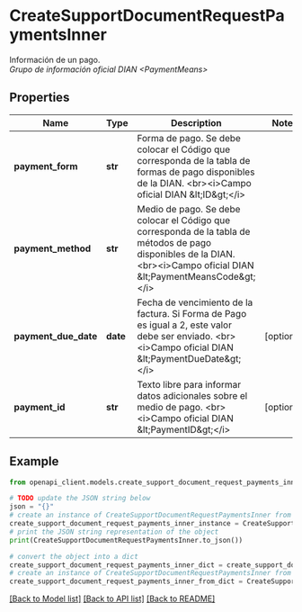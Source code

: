 # CreateSupportDocumentRequestPaymentsInner

Información de un pago. <br><i>Grupo de información oficial DIAN &lt;PaymentMeans&gt;</i>

## Properties

Name | Type | Description | Notes
------------ | ------------- | ------------- | -------------
**payment_form** | **str** | Forma de pago. Se debe colocar el Código que corresponda de la tabla de formas de pago disponibles de la DIAN. &lt;br&gt;&lt;i&gt;Campo oficial DIAN &amp;lt;ID&amp;gt;&lt;/i&gt; | 
**payment_method** | **str** | Medio de pago. Se debe colocar el Código que corresponda de la tabla de métodos de pago disponibles de la DIAN. &lt;br&gt;&lt;i&gt;Campo oficial DIAN &amp;lt;PaymentMeansCode&amp;gt;&lt;/i&gt; | 
**payment_due_date** | **date** | Fecha de vencimiento de la factura. Si Forma de Pago es igual a 2, este valor debe ser enviado. &lt;br&gt;&lt;i&gt;Campo oficial DIAN &amp;lt;PaymentDueDate&amp;gt;&lt;/i&gt; | [optional] 
**payment_id** | **str** | Texto libre para informar datos adicionales sobre el medio de pago. &lt;br&gt;&lt;i&gt;Campo oficial DIAN &amp;lt;PaymentID&amp;gt;&lt;/i&gt; | [optional] 

## Example

```python
from openapi_client.models.create_support_document_request_payments_inner import CreateSupportDocumentRequestPaymentsInner

# TODO update the JSON string below
json = "{}"
# create an instance of CreateSupportDocumentRequestPaymentsInner from a JSON string
create_support_document_request_payments_inner_instance = CreateSupportDocumentRequestPaymentsInner.from_json(json)
# print the JSON string representation of the object
print(CreateSupportDocumentRequestPaymentsInner.to_json())

# convert the object into a dict
create_support_document_request_payments_inner_dict = create_support_document_request_payments_inner_instance.to_dict()
# create an instance of CreateSupportDocumentRequestPaymentsInner from a dict
create_support_document_request_payments_inner_from_dict = CreateSupportDocumentRequestPaymentsInner.from_dict(create_support_document_request_payments_inner_dict)
```
[[Back to Model list]](../README.md#documentation-for-models) [[Back to API list]](../README.md#documentation-for-api-endpoints) [[Back to README]](../README.md)


